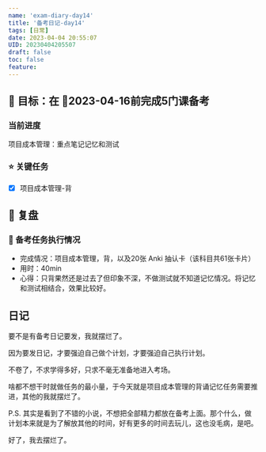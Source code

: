 ```yaml
---
name: 'exam-diary-day14'
title: '备考日记-day14'
tags: [日常]
date: 2023-04-04 20:55:07
UID: 20230404205507
draft: false
toc: false
feature: 
---
```


## 🎯 目标：在 📅2023-04-16前完成5门课备考
### 当前进度

项目成本管理：重点笔记记忆和测试

### ⭐️ 关键任务

- [x] 项目成本管理-背


<!--more-->



## 🤔 复盘

### 💯 备考任务执行情况
- 完成情况：项目成本管理，背，以及20张 Anki 抽认卡（该科目共61张卡片）
- 用时：40min
- 心得：只背果然还是过去了但印象不深，不做测试就不知道记忆情况。将记忆和测试相结合，效果比较好。

## 日记

要不是有备考日记要发，我就摆烂了。

因为要发日记，才要强迫自己做个计划，才要强迫自己执行计划。

不卷了，不求学得多好，只求不毫无准备地进入考场。

啥都不想干时就做任务的最小量，于今天就是项目成本管理的背诵记忆任务需要推进，其他的我就摆烂了。

P.S. 其实是看到了不错的小说，不想把全部精力都放在备考上面。那个什么，做计划本来就是为了解放其他的时间，好有更多的时间去玩儿，这也没毛病，是吧。

好了，我去摆烂了。